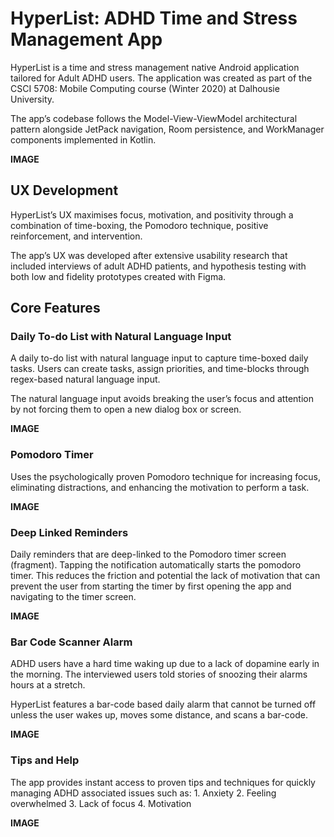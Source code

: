 # HyperList: ADHD Time and Stress Management App
HyperList is a time and stress management native Android application tailored for Adult ADHD users. The application was created as part of the CSCI 5708: Mobile Computing course (Winter 2020) at Dalhousie University.

The app’s codebase follows the Model-View-ViewModel architectural pattern alongside JetPack navigation, Room persistence, and WorkManager components implemented in Kotlin. 

**IMAGE**

## UX Development
HyperList’s UX maximises focus, motivation, and positivity through a combination of time-boxing, the Pomodoro technique, positive reinforcement, and intervention.

The app’s UX was developed after extensive usability research that included interviews of adult ADHD patients, and hypothesis testing with both low and fidelity prototypes created with Figma.

## Core Features
### Daily To-do List with Natural Language Input
A daily to-do list with natural language input to capture time-boxed daily tasks. Users can create tasks, assign priorities, and time-blocks through regex-based natural language input.

The natural language input avoids breaking the user’s focus and attention by not forcing them to open a new dialog box or screen.

**IMAGE**

### Pomodoro Timer
Uses the psychologically proven Pomodoro technique for increasing focus, eliminating distractions, and enhancing the motivation to perform a task. 

**IMAGE**

### Deep Linked Reminders
Daily reminders that are deep-linked to the Pomodoro timer screen (fragment).  Tapping the notification automatically starts the pomodoro timer. This reduces the friction and potential the lack of motivation that can prevent the user from starting the timer by first opening the app and navigating to the timer screen.

**IMAGE**

### Bar Code Scanner Alarm
ADHD users have a hard time waking up due to a lack of dopamine early in the morning. The interviewed users told stories of snoozing their alarms hours at a stretch.

HyperList features a bar-code based daily alarm that cannot be turned off unless the user wakes up, moves some distance, and scans a bar-code.

**IMAGE**

### Tips and Help
The app provides instant access to proven tips and techniques for quickly managing  ADHD associated issues such as: 
	1. Anxiety
	2. Feeling overwhelmed
	3. Lack of focus
	4. Motivation

**IMAGE**
